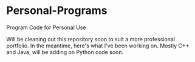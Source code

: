 # Personal-Programs
Program Code for Personal Use

Will be cleaning out this repository soon to suit a more professional portfolio. 
In the meantime, here's what I've been working on. Mostly C++ and Java, will be adding on Python code soon.
